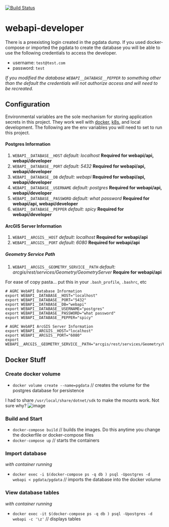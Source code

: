 [![Build Status](https://travis-ci.com/steveoh/webapi-core.svg?branch=master)](https://travis-ci.com/steveoh/webapi-core)

# webapi-developer

There is a preexisting login created in the pgdata dump. If you used docker-compose or imported the pgdata to create the database you will be able to use the following credentials to access the developer.

- username: `test@test.com`
- password: `test`

_If you modified the database `WEBAPI__DATABASE__PEPPER` to something other than the default the credentials will not authorize access and will need to be recreated._

## Configuration
Environmental variables are the sole mechanism for storing application secrets in this project. They work well with [docker](docker-compose.override.yml), [k8s](kube-deployment.yml), and local development. The following are the env variables you will need to set to run this project.

#### Postgres Information
1. `WEBAPI__DATABASE__HOST` _default: localhost_ **Required for webapi/api, webapi/developer**
1. `WEBAPI__DATABASE__PORT` _default: 5432_ **Required for webapi/api, webapi/developer**
1. `WEBAPI__DATABASE__DB` _default: webapi_ **Required for webapi/api, webapi/developer**
1. `WEBAPI__DATABASE__USERNAME` _default: postgres_ **Required for webapi/api, webapi/developer**
1. `WEBAPI__DATABASE__PASSWORD` _default: what password_ **Required for webapi/api, webapi/developer**
1. `WEBAPI__DATABASE__PEPPER` _default: spicy_ **Required for webapi/developer**

#### ArcGIS Server Information
1. `WEBAPI__ARCGIS__HOST` _default: localhost_ **Required for webapi/api**
1. `WEBAPI__ARCGIS__PORT` _default: 6080_ **Required for webapi/api**

##### Geometry Service Path
1. `WEBAPI__ARCGIS__GEOMETRY_SERVICE__PATH` _default: arcgis/rest/services/Geometry/GeometryServer_ **Require for webapi/api**

For ease of copy pasta... put this in your `.bash_profile`, `.bashrc`, etc
```shell
# AGRC WebAPI Database Information
export WEBAPI__DATABASE__HOST="localhost"
export WEBAPI__DATABASE__PORT="5432"
export WEBAPI__DATABASE__DB="webapi"
export WEBAPI__DATABASE__USERNAME="postgres"
export WEBAPI__DATABASE__PASSWORD="what password"
export WEBAPI__DATABASE__PEPPER="spicy"

# AGRC WebAPI ArcGIS Server Information
export WEBAPI__ARCGIS__HOST="localhost"
export WEBAPI__ARCGIS__PORT="6080"
export WEBAPI__ARCGIS__GEOMETRY_SERVICE__PATH="arcgis/rest/services/Geometry/GeometryServer"
```

## Docker Stuff

### Create docker volume

- `docker volume create --name=pgdata` // creates the volume for the postgres database for persistence

I had to share `/usr/local/share/dotnet/sdk` to make the mounts work. Not sure why?
![image](https://user-images.githubusercontent.com/325813/41327808-1b3a2bae-6e82-11e8-9b98-e7bf84a1cc6c.png)


### Build and Start

- `docker-compose build` // builds the images. Do this anytime you change the dockerfile or docker-compose files
- `docker-compose up` // starts the containers

### Import database
_with container running_

- `docker exec -i $(docker-compose ps -q db ) psql -Upostgres -d webapi < pgdata/pgdata` // imports the database into the docker volume

### View database tables
_with container running_

- `docker exec -it $(docker-compose ps -q db ) psql -Upostgres -d webapi -c '\z'` // displays tables
